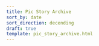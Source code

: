 ```yaml
---
title: Pic Story Archive
sort_by: date
sort_direction: decending
draft: true
template: pic_story_archive.html
---
```

